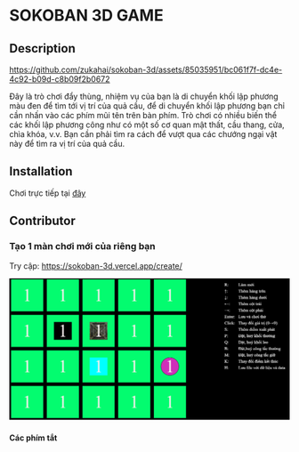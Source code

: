 # SOKOBAN 3D GAME

## Description

https://github.com/zukahai/sokoban-3d/assets/85035951/bc061f7f-dc4e-4c92-b09d-c8b09f2b0672

Đây là trò chơi đẩy thùng, nhiệm vụ của bạn là di chuyển khối lập phương màu đen để tìm tới vị trí của quả cầu,
để di chuyển khối lập phương bạn chỉ cần nhấn vào các phím mũi tên trên bàn phím. Trò chơi có nhiều biến thể các khối lập phương công như có một số cơ quan mật thất, cầu thang, cửa, chìa khóa, v.v. Bạn cần phải tìm ra cách để vượt qua các chướng ngại vật này để tìm ra vị trí của quả cầu.

## Installation

Chơi trực tiếp tại [đây](https://sokoban-3d.vercel.app/)

## Contributor

### Tạo 1 màn chơi mới của riêng bạn

Try cập: https://sokoban-3d.vercel.app/create/

<p style="center"><img src = "./assets/images/create1.png"></p>

#### Các phím tắt
